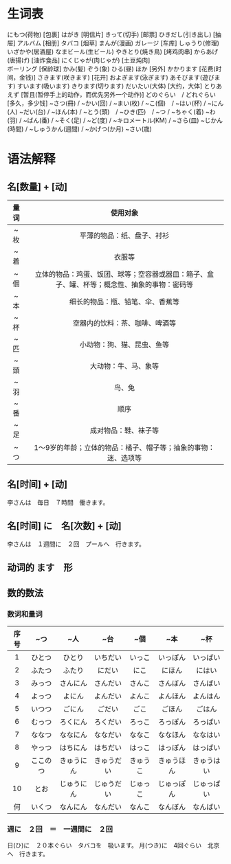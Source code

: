 # 生词表
にもつ(荷物)    [包裹]
はがき  [明信片]
きって(切手)    [邮票]
ひきだし(引き出し)  [抽屉]
アルバム    [相册]
タバコ  [烟草]
まんが(漫画)
ガレージ    [车库]
しゅうり(修理)
いざかや(居酒屋)
なまビール(生ビール)
やきとり(焼き鳥)    [烤鸡肉串]
からあげ(唐揚げ)    [油炸食品]
にくじゃが(肉じゃが)    [土豆炖肉]    
ボーリング  [保龄球]
かみ(髪)
ぞう(象)
ひる(昼)
ほか    [另外]
かかります  [花费(时间，金钱)]
さきます(咲きます)  [花开]
およぎます(泳ぎます)
あそびます(遊びます)
すいます(吸います)
きります(切ります)
だいたい(大体)    [大约，大体]
とりあえず  [暂且(暂停手上的动作，而优先另外一个动作)]
どのぐらい　/ どれぐらい    [多久，多少钱]
~さつ(冊) / ~かい(回) / ~まい(枚) / ~こ(個)　/ ~はい(杯) / ~にん(人)
~だい(台) / ~ほん(本) / ~とう(頭)　/ ~ひき(匹)　/ ~つ / ~ちゃく(着)
~わ(羽) / ~ばん(番) / ~そく(足) / ~ど(度) / ~キロメートル(KM) / ~さら(皿)
~じかん(時間) / ~しゅうかん(週間) / ~かげつ(か月)
~さい(歳)
# 语法解释
## 名[数量] + [动]
|量词|使用对象|
|:-:|:-:|
|~枚|平薄的物品：纸、盘子、衬衫|
|~着|衣服等|
|~個|立体的物品：鸡蛋、饭团、球等；空容器或器皿：箱子、盒子、罐、杯等；概念性、抽象的事物：密码等|
|~本|细长的物品：瓶、铅笔、伞、香蕉等|
|~杯|空器内的饮料：茶、咖啡、啤酒等|
|~匹|小动物：狗、猫、昆虫、鱼等|
|~頭|大动物：牛、马、象等|
|~羽|鸟、兔|
|~番|顺序|
|~足|成对物品：鞋、袜子等|
|~つ|1～9岁的年龄；立体的物品：橘子、帽子等；抽象的事物：迷、选项等|
## 名[时间] + [动]
李さんは　毎日　７時間　働きます。
## 名[时间] に　名[次数] + [动]
李さんは　１週間に　２回　プールへ　行きます。
## 动词的 ます　形


## 数的数法
### 数词和量词
|序号|~つ|~人|~台|~個|~本|~杯|
|:-:|:-:|:-:|:-:|:-:|:-:|:-:|
|1|ひとつ|ひとり|いちだい|いっこ|いっぽん|いっぱい|
|2|ふたつ|ふたり|にだい|にこ|にほん|にはい|
|3|みっつ|さんにん|さんだい|さんこ|さんぼん|さんばい|
|4|よっつ|よにん|よんだい|よんこ|よんほん|よんはん|
|5|いつつ|ごにん|ごだい|ごこ|ごほん|ごはん|
|6|むっつ|ろくにん|ろくだい|ろっこ|ろっぽん|ろっぱい|
|7|ななつ|ななにん|ななだい|ななこ|ななほん|ななはい|
|8|やっつ|はちにん|はちだい|はっこ|はっぽん|はっぱい|
|9|ここのつ|きゅうにん|きゅうだい|きゅうこ|きゅうほん|きゅうはい|
|10|とお|じゅうにん|じゅうだい|じゅっこ|じゅっぽん|じゅっぱい|
|何|いくつ|なんにん|なんだい|なんこ|なんぼん|なんばい|
### 週に　２回　＝　一週間に　２回
日(ひ)に　２０本ぐらい　タバコを　吸います。
月(つき)に　4回ぐらい　北京へ　行きます。






















